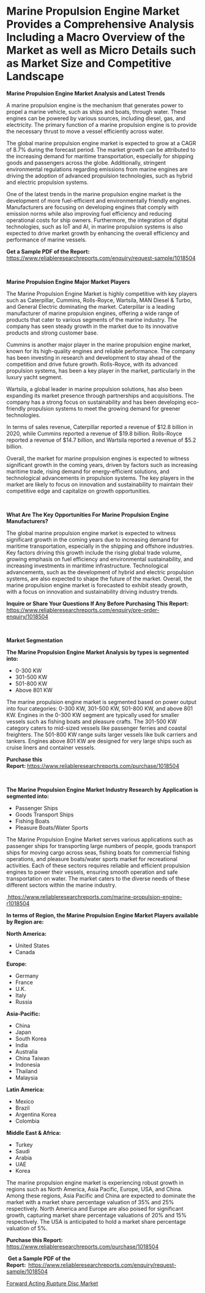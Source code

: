 <p><h1>Marine Propulsion Engine Market Provides a Comprehensive Analysis Including a Macro Overview of the Market as well as Micro Details such as Market Size and Competitive Landscape</h1></p><p><strong>Marine Propulsion Engine Market Analysis and Latest Trends</strong></p>
<p><p>A marine propulsion engine is the mechanism that generates power to propel a marine vehicle, such as ships and boats, through water. These engines can be powered by various sources, including diesel, gas, and electricity. The primary function of a marine propulsion engine is to provide the necessary thrust to move a vessel efficiently across water.</p><p>The global marine propulsion engine market is expected to grow at a CAGR of 8.7% during the forecast period. The market growth can be attributed to the increasing demand for maritime transportation, especially for shipping goods and passengers across the globe. Additionally, stringent environmental regulations regarding emissions from marine engines are driving the adoption of advanced propulsion technologies, such as hybrid and electric propulsion systems.</p><p>One of the latest trends in the marine propulsion engine market is the development of more fuel-efficient and environmentally friendly engines. Manufacturers are focusing on developing engines that comply with emission norms while also improving fuel efficiency and reducing operational costs for ship owners. Furthermore, the integration of digital technologies, such as IoT and AI, in marine propulsion systems is also expected to drive market growth by enhancing the overall efficiency and performance of marine vessels.</p></p>
<p><strong>Get a Sample PDF of the Report:&nbsp;</strong> <a href="https://www.reliableresearchreports.com/enquiry/request-sample/1018504">https://www.reliableresearchreports.com/enquiry/request-sample/1018504</a></p>
<p>&nbsp;</p>
<p><strong>Marine Propulsion Engine Major Market Players</strong></p>
<p><p>The Marine Propulsion Engine Market is highly competitive with key players such as Caterpillar, Cummins, Rolls-Royce, Wartsila, MAN Diesel & Turbo, and General Electric dominating the market. Caterpillar is a leading manufacturer of marine propulsion engines, offering a wide range of products that cater to various segments of the marine industry. The company has seen steady growth in the market due to its innovative products and strong customer base.</p><p>Cummins is another major player in the marine propulsion engine market, known for its high-quality engines and reliable performance. The company has been investing in research and development to stay ahead of the competition and drive future growth. Rolls-Royce, with its advanced propulsion systems, has been a key player in the market, particularly in the luxury yacht segment.</p><p>Wartsila, a global leader in marine propulsion solutions, has also been expanding its market presence through partnerships and acquisitions. The company has a strong focus on sustainability and has been developing eco-friendly propulsion systems to meet the growing demand for greener technologies.</p><p>In terms of sales revenue, Caterpillar reported a revenue of $12.8 billion in 2020, while Cummins reported a revenue of $19.8 billion. Rolls-Royce reported a revenue of $14.7 billion, and Wartsila reported a revenue of $5.2 billion.</p><p>Overall, the market for marine propulsion engines is expected to witness significant growth in the coming years, driven by factors such as increasing maritime trade, rising demand for energy-efficient solutions, and technological advancements in propulsion systems. The key players in the market are likely to focus on innovation and sustainability to maintain their competitive edge and capitalize on growth opportunities.</p></p>
<p>&nbsp;</p>
<p><strong>What Are The Key Opportunities For Marine Propulsion Engine Manufacturers?</strong></p>
<p><p>The global marine propulsion engine market is expected to witness significant growth in the coming years due to increasing demand for maritime transportation, especially in the shipping and offshore industries. Key factors driving this growth include the rising global trade volume, growing emphasis on fuel efficiency and environmental sustainability, and increasing investments in maritime infrastructure. Technological advancements, such as the development of hybrid and electric propulsion systems, are also expected to shape the future of the market. Overall, the marine propulsion engine market is forecasted to exhibit steady growth, with a focus on innovation and sustainability driving industry trends.</p></p>
<p><strong>Inquire or Share Your Questions If Any Before Purchasing This Report:</strong> <a href="https://www.reliableresearchreports.com/enquiry/pre-order-enquiry/1018504">https://www.reliableresearchreports.com/enquiry/pre-order-enquiry/1018504</a></p>
<p>&nbsp;</p>
<p><strong>Market Segmentation</strong></p>
<p><strong>The Marine Propulsion Engine Market Analysis by types is segmented into:</strong></p>
<p><ul><li>0-300 KW</li><li>301-500 KW</li><li>501-800 KW</li><li>Above 801 KW</li></ul></p>
<p><p>The marine propulsion engine market is segmented based on power output into four categories: 0-300 KW, 301-500 KW, 501-800 KW, and above 801 KW. Engines in the 0-300 KW segment are typically used for smaller vessels such as fishing boats and pleasure crafts. The 301-500 KW category caters to mid-sized vessels like passenger ferries and coastal freighters. The 501-800 KW range suits larger vessels like bulk carriers and tankers. Engines above 801 KW are designed for very large ships such as cruise liners and container vessels.</p></p>
<p><strong>Purchase this Report:&nbsp;</strong><a href="https://www.reliableresearchreports.com/purchase/1018504">https://www.reliableresearchreports.com/purchase/1018504</a></p>
<p>&nbsp;</p>
<p><strong>The Marine Propulsion Engine Market Industry Research by Application is segmented into:</strong></p>
<p><ul><li>Passenger Ships</li><li>Goods Transport Ships</li><li>Fishing Boats</li><li>Pleasure Boats/Water Sports</li></ul></p>
<p><p>The Marine Propulsion Engine Market serves various applications such as passenger ships for transporting large numbers of people, goods transport ships for moving cargo across seas, fishing boats for commercial fishing operations, and pleasure boats/water sports market for recreational activities. Each of these sectors requires reliable and efficient propulsion engines to power their vessels, ensuring smooth operation and safe transportation on water. The market caters to the diverse needs of these different sectors within the marine industry.</p></p>
<p><a href="https://www.reliableresearchreports.com/marine-propulsion-engine-r1018504">&nbsp;https://www.reliableresearchreports.com/marine-propulsion-engine-r1018504</a></p>
<p><strong>In terms of Region, the Marine Propulsion Engine Market Players available by Region are:</strong></p>
<p>
    <p> <strong> North America: </strong>
        <ul>
            <li>United States</li>
            <li>Canada</li>
        </ul>
        </p> 
    <p> <strong> Europe: </strong>
        <ul>
            <li>Germany</li>
            <li>France</li>
            <li>U.K.</li>
            <li>Italy</li>
            <li>Russia</li>
        </ul>
        </p> 
    <p> <strong> Asia-Pacific: </strong>
        <ul>
            <li>China</li>
            <li>Japan</li>
            <li>South Korea</li>
            <li>India</li>
            <li>Australia</li>
            <li>China Taiwan</li>
            <li>Indonesia</li>
            <li>Thailand</li>
            <li>Malaysia</li>
        </ul>
        </p> 
    <p> <strong> Latin America: </strong>
        <ul>
            <li>Mexico</li>
            <li>Brazil</li>
            <li>Argentina Korea</li>
            <li>Colombia</li>
        </ul>
        </p> 
    <p> <strong> Middle East & Africa: </strong>
        <ul>
            <li>Turkey</li>
            <li>Saudi</li>
            <li>Arabia</li>
            <li>UAE</li>
            <li>Korea</li>
        </ul>
    </p>
    </p>
<p><p>The marine propulsion engine market is experiencing robust growth in regions such as North America, Asia Pacific, Europe, USA, and China. Among these regions, Asia Pacific and China are expected to dominate the market with a market share percentage valuation of 35% and 25% respectively. North America and Europe are also poised for significant growth, capturing market share percentage valuations of 20% and 15% respectively. The USA is anticipated to hold a market share percentage valuation of 5%.</p></p>
<p><strong>Purchase this Report: </strong><a href="https://www.reliableresearchreports.com/purchase/1018504">https://www.reliableresearchreports.com/purchase/1018504</a></p>
<p>&nbsp;<strong>Get a Sample PDF of the Report:&nbsp;&nbsp;</strong><a href="https://www.reliableresearchreports.com/enquiry/request-sample/1018504">https://www.reliableresearchreports.com/enquiry/request-sample/1018504</a></p>
<p><strong></strong></p>
<p><p><a href="https://medium.com/@shjsi3663/forward-acting-rupture-disc-market-industry-trends-and-forecast-for-period-from-2024-to-2031-d406932172ac">Forward Acting Rupture Disc Market</a></p></p>